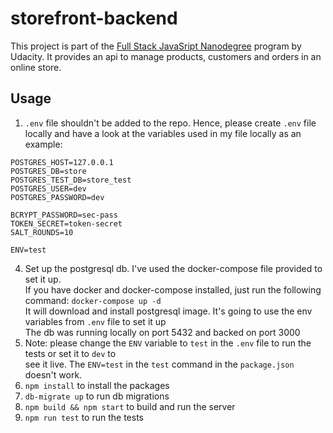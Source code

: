# storefront-backend

This project is part of the
[Full Stack JavaSript Nanodegree](https://www.udacity.com/course/full-stack-javascript-developer-nanodegree--nd0067)
program by Udacity. It provides an api to manage products, 
customers and orders in an online store. 

## Usage

1. `.env` file shouldn't be added to the repo. Hence, please create `.env` file locally and have a look at the variables
    used in my file locally as an example:   
```
POSTGRES_HOST=127.0.0.1
POSTGRES_DB=store
POSTGRES_TEST_DB=store_test
POSTGRES_USER=dev
POSTGRES_PASSWORD=dev

BCRYPT_PASSWORD=sec-pass
TOKEN_SECRET=token-secret
SALT_ROUNDS=10

ENV=test
   ```
4. Set up the postgresql db. I've used the docker-compose file provided to set it up.\
   If you have docker and docker-compose installed, just run the following command: `docker-compose up -d`\
   It will download and install postgresql image. It's going to use the env variables from `.env` file to set it up\
   The db was running locally on port 5432 and backed on port 3000
5. Note: please change the `ENV` variable to `test` in the `.env` file to run the tests or set it to `dev` to\
   see it live. The `ENV=test` in the `test` command in the `package.json` doesn't work.
6. `npm install` to install the packages
7. `db-migrate up` to run db migrations
8. `npm build && npm start` to build and run the server
9. `npm run test` to run the tests